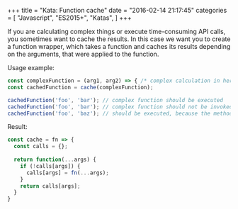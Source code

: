 +++
title = "Kata: Function cache"
date = "2016-02-14 21:17:45"
categories = [
    "Javascript",
    "ES2015+",
    "Katas",
]
+++

If you are calculating complex things or execute time-consuming API calls, you sometimes want to cache the results. In this case we want you to create a function wrapper, which takes a function and caches its results depending on the arguments, that were applied to the function.

<!--more-->

Usage example:

```js
const complexFunction = (arg1, arg2) => { /* complex calculation in here */ };
const cachedFunction = cache(complexFunction);

cachedFunction('foo', 'bar'); // complex function should be executed
cachedFunction('foo', 'bar'); // complex function should not be invoked again, instead the cached result should be returned
cachedFunction('foo', 'baz'); // should be executed, because the method wasn't invoked before with these arguments
```

Result:

```js
const cache = fn => {
  const calls = {};
  
  return function(...args) {
    if (!calls[args]) {
      calls[args] = fn(...args);
    }
    return calls[args];
  }
}
```